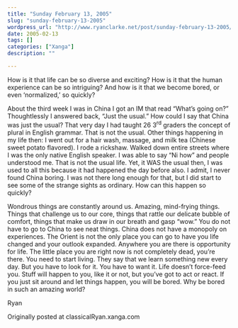 ```yaml
---
title: "Sunday February 13, 2005"
slug: "sunday-february-13-2005"
wordpress_url: "http://www.ryanclarke.net/post/sunday-february-13-2005/"
date: 2005-02-13
tags: []
categories: ["Xanga"]
description: ""

---
```


How is it that life can be so diverse and exciting? How is it that the human experience can be so intriguing? And how is it that we become bored, or even ‘normalized,’ so quickly?

About the third week I was in China I got an IM that read “What’s going on?” Thoughtlessly I answered back, “Just the usual.” How could I say that China was just the usual? That very day I had taught 26 3<sup>rd</sup> graders the concept of plural in English grammar. That is not the usual. Other things happening in my life then: I went out for a hair wash, massage, and milk tea (Chinese sweet potato flavored). I rode a rickshaw. Walked down entire streets where I was the only native English speaker. I was able to say “Ni how” and people understood me. That is not the usual life. Yet, it WAS the usual then, I was used to all this because it had happened the day before also. I admit, I never found China boring. I was not there long enough for that, but I did start to see some of the strange sights as ordinary. How can this happen so quickly?

Wondrous things are constantly around us. Amazing, mind-frying things. Things that challenge us to our core, things that rattle our delicate bubble of comfort, things that make us draw in our breath and gasp “wow.” You do not have to go to China to see neat things. China does not have a monopoly on experiences. The Orient is not the only place you can go to have you life changed and your outlook expanded. Anywhere you are there is opportunity for life. The little place you are right now is not completely dead, you’re there. You need to start living. They say that we learn something new every day. But you have to look for it. You have to want it. Life doesn’t force-feed you. Stuff will happen to you, like it or not, but you’ve got to act or react. If you just sit around and let things happen, you will be bored. Why be bored in such an amazing world?

Ryan

Originally posted at classicalRyan.xanga.com

